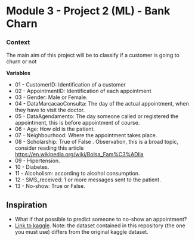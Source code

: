 # Module 3 - Project 2 (ML) - Bank Charn

### Context
The main aim of this project will be to classify if a customer is going to churn or not

**Variables**
- 01 - CustomerID: Identification of a customer
- 02 - AppointmentID: Identification of each appointment
- 03 - Gender: Male or Female.
- 04 - DataMarcacaoConsulta: The day of the actual appointment, when they have to visit the doctor.
- 05 - DataAgendamento: The day someone called or registered the appointment, this is before appointment of course.
- 06 - Age: How old is the patient.
- 07 - Neighbourhood: Where the appointment takes place.
- 08 - Scholarship: True of False . Observation, this is a broad topic, consider reading this article https://en.wikipedia.org/wiki/Bolsa_Fam%C3%ADlia
- 09 - Hipertension.
- 10 - Diabetes.
- 11 - Alcoholism: according to alcohol consumption.
- 12 - SMS_received: 1 or more messages sent to the patient.
- 13 - No-show: True or False.

## Inspiration
- What if that possible to predict someone to no-show an appointment?
- [Link to kaggle](https://www.kaggle.com/kmalit/bank-customer-churn-prediction). Note: the dataset contained in this repository (the one you must use) differs from the original kaggle dataset.
